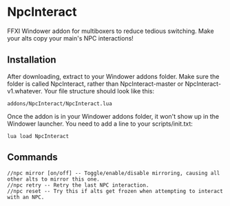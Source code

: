 # NpcInteract
FFXI Windower addon for multiboxers to reduce tedious switching. Make your alts copy your main's NPC interactions!

## Installation
After downloading, extract to your Windower addons folder. Make sure the folder is called NpcInteract, rather than NpcInteract-master or NpcInteract-v1.whatever. Your file structure should look like this:

    addons/NpcInteract/NpcInteract.lua

Once the addon is in your Windower addons folder, it won't show up in the Windower launcher. You need to add a line to your scripts/init.txt:

    lua load NpcInteract

## Commands

    //npc mirror [on/off] -- Toggle/enable/disable mirroring, causing all other alts to mirror this one.  
    //npc retry -- Retry the last NPC interaction.  
    //npc reset -- Try this if alts get frozen when attempting to interact with an NPC.  
